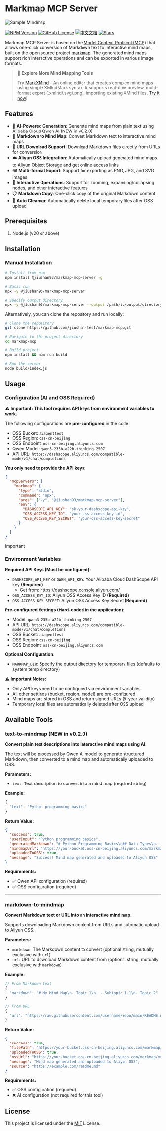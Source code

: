 # Markmap MCP Server

![Sample Mindmap](./docs/markmap.svg)

[![NPM Version](https://img.shields.io/npm/v/@jiushan93/markmap-mcp-server.svg)](https://www.npmjs.com/package/@jiushan93/markmap-mcp-server)
[![GitHub License](https://img.shields.io/github/license/jiushan-test/markmap-mcp.svg)](LICENSE)
[![中文文档](https://img.shields.io/badge/中文文档-点击查看-blue)](README_zh-CN.md)
[![Stars](https://img.shields.io/github/stars/jiushan-test/markmap-mcp)](https://github.com/jiushan-test/markmap-mcp)

Markmap MCP Server is based on the [Model Context Protocol (MCP)](https://modelcontextprotocol.io/introduction) that allows one-click conversion of Markdown text to interactive mind maps, built on the open source project [markmap](https://github.com/markmap/markmap). The generated mind maps support rich interactive operations and can be exported in various image formats.

> 🎉 **Explore More Mind Mapping Tools**
>
> Try [MarkXMind](https://github.com/jinzcdev/markxmind) - An online editor that creates complex mind maps using simple XMindMark syntax. It supports real-time preview, multi-format export (.xmind/.svg/.png), importing existing XMind files. [Try it now](https://markxmind.js.org/)!

## Features

- 🤖 **AI-Powered Generation**: Generate mind maps from plain text using Alibaba Cloud Qwen AI (NEW in v0.2.0)
- 🌠 **Markdown to Mind Map**: Convert Markdown text to interactive mind maps
- 🔗 **URL Download Support**: Download Markdown files directly from URLs for conversion
- ☁️ **Aliyun OSS Integration**: Automatically upload generated mind maps to Aliyun Object Storage and get online access links
- 🖼️ **Multi-format Export**: Support for exporting as PNG, JPG, and SVG images
- 🔄 **Interactive Operations**: Support for zooming, expanding/collapsing nodes, and other interactive features
- 📋 **Markdown Copy**: One-click copy of the original Markdown content
- 🧹 **Auto Cleanup**: Automatically delete local temporary files after OSS upload

## Prerequisites

1. Node.js (v20 or above)

## Installation

### Manual Installation

```bash
# Install from npm
npm install @jiushan93/markmap-mcp-server -g

# Basic run
npx -y @jiushan93/markmap-mcp-server

# Specify output directory
npx -y @jiushan93/markmap-mcp-server --output /path/to/output/directory
```

Alternatively, you can clone the repository and run locally:

```bash
# Clone the repository
git clone https://github.com/jiushan-test/markmap-mcp.git

# Navigate to the project directory
cd markmap-mcp

# Build project
npm install && npm run build

# Run the server
node build/index.js
```

## Usage

### Configuration (AI and OSS Required)

**⚠️ Important: This tool requires API keys from environment variables to work.**

The following configurations are **pre-configured** in the code:
- OSS Bucket: `aiagenttest`
- OSS Region: `oss-cn-beijing`
- OSS Endpoint: `oss-cn-beijing.aliyuncs.com`
- Qwen Model: `qwen3-235b-a22b-thinking-2507`
- API URL: `https://dashscope.aliyuncs.com/compatible-mode/v1/chat/completions`

**You only need to provide the API keys:**

```json
{
  "mcpServers": {
    "markmap": {
      "type": "stdio",
      "command": "npx",
      "args": ["-y", "@jiushan93/markmap-mcp-server"],
      "env": {
        "DASHSCOPE_API_KEY": "sk-your-dashscope-api-key",
        "OSS_ACCESS_KEY_ID": "your-oss-access-key-id",
        "OSS_ACCESS_KEY_SECRET": "your-oss-access-key-secret"
      }
    }
  }
}
```

> [!IMPORTANT]
>
> ### Environment Variables
>
> **Required API Keys (Must be configured):**
> - `DASHSCOPE_API_KEY` or `QWEN_API_KEY`: Your Alibaba Cloud DashScope API key **(Required)**
>   - Get from: https://dashscope.console.aliyun.com/
> - `OSS_ACCESS_KEY_ID`: Aliyun OSS Access Key ID **(Required)**
> - `OSS_ACCESS_KEY_SECRET`: Aliyun OSS Access Key Secret **(Required)**
>
> **Pre-configured Settings (Hard-coded in the application):**
> - Model: `qwen3-235b-a22b-thinking-2507`
> - API URL: `https://dashscope.aliyuncs.com/compatible-mode/v1/chat/completions`
> - OSS Bucket: `aiagenttest`
> - OSS Region: `oss-cn-beijing`
> - OSS Endpoint: `oss-cn-beijing.aliyuncs.com`
>
> **Optional Configuration:**
> - `MARKMAP_DIR`: Specify the output directory for temporary files (defaults to system temp directory)
>
> **⚠️ Important Notes:**
> - Only API keys need to be configured via environment variables
> - All other settings (bucket, region, model) are pre-configured
> - Mind maps are stored in OSS and return signed URLs (5-year validity)
> - Temporary local files are automatically deleted after OSS upload

## Available Tools

### text-to-mindmap (NEW in v0.2.0)

**Convert plain text descriptions into interactive mind maps using AI.**

The text will be processed by Qwen AI model to generate structured Markdown, then converted to a mind map and automatically uploaded to OSS.

**Parameters:**

- `text`: Text description to convert into a mind map (required string)

**Example:**

```javascript
{
  "text": "Python programming basics"
}
```

**Return Value:**

```json
{
  "success": true,
  "userInput": "Python programming basics",
  "generatedMarkdown": "# Python Programming Basics\n## Data Types\n...",
  "mindmapUrl": "https://your-bucket.oss-cn-beijing.aliyuncs.com/markmap/xxx.html?...",
  "uploadedToOSS": true,
  "message": "Success! Mind map generated and uploaded to Aliyun OSS"
}
```

**Requirements:**
- ✅ Qwen API configuration (required)
- ✅ OSS configuration (required)

---

### markdown-to-mindmap

**Convert Markdown text or URL into an interactive mind map.**

Supports downloading Markdown content from URLs and automatic upload to Aliyun OSS.

**Parameters:**

- `markdown`: The Markdown content to convert (optional string, mutually exclusive with `url`)
- `url`: URL to download Markdown content from (optional string, mutually exclusive with `markdown`)

**Example:**

```javascript
// From Markdown text
{
  "markdown": "# My Mind Map\n- Topic 1\n  - Subtopic 1.1\n- Topic 2"
}

// From URL
{
  "url": "https://raw.githubusercontent.com/username/repo/main/README.md"
}
```

**Return Value:**

```json
{
  "success": true,
  "filePath": "https://your-bucket.oss-cn-beijing.aliyuncs.com/markmap/xxx.html",
  "uploadedToOSS": true,
  "ossUrl": "https://your-bucket.oss-cn-beijing.aliyuncs.com/markmap/xxx.html?...",
  "message": "Mind map generated and uploaded to Aliyun OSS",
  "source": "https://example.com/readme.md"
}
```

**Requirements:**
- ✅ OSS configuration (required)
- ❌ AI configuration (not required for this tool)

## License

This project is licensed under the [MIT](./LICENSE) License.
